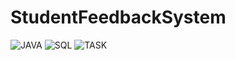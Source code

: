 # StudentFeedbackSystem

![JAVA](https://img.shields.io/badge/Langauge-JAVA-orange)
![SQL](https://img.shields.io/badge/Database-SQL-green)
![TASK](https://img.shields.io/badge/UOB-CISAssignment-red)
